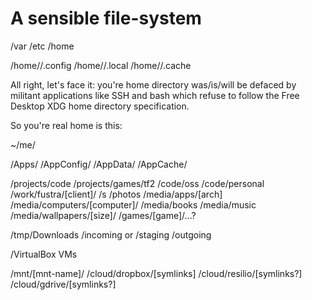 # A sensible file-system

/var
/etc
/home

/home//.config
/home//.local
/home//.cache


All right, let's face it: you're home directory was/is/will be defaced by militant applications like SSH and bash which refuse to follow the Free Desktop XDG home directory specification.

So you're real home is this:

~/me/

/Apps/
/AppConfig/
/AppData/
/AppCache/

/projects/code
/projects/games/tf2
/code/oss
/code/personal
/work/fustra/[client]/
/s
/photos
/media/apps/[arch]
/media/computers/[computer]/
/media/books
/media/music
/media/wallpapers/[size]/
/games/[game]/...?

/tmp/Downloads
/incoming or /staging /outgoing

/VirtualBox VMs

/mnt/[mnt-name]/
/cloud/dropbox/[symlinks]
/cloud/resilio/[symlinks?]
/cloud/gdrive/[symlinks?]
